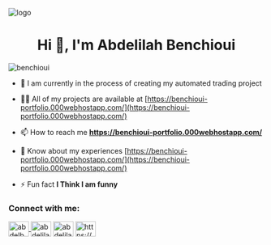 ![logo](https://github.com/benchioui/benchioui/blob/main/banner.png)
<h1 align="center">Hi 👋, I'm Abdelilah Benchioui</h1>

<p align="left"> <img src="https://komarev.com/ghpvc/?username=benchioui&label=Profile%20views&color=0e75b6&style=flat" alt="benchioui" /> </p>

- 🌱 I am currently in the process of creating my automated trading project

- 👨‍💻 All of my projects are available at [https://benchioui-portfolio.000webhostapp.com/](https://benchioui-portfolio.000webhostapp.com/)

- 📫 How to reach me **https://benchioui-portfolio.000webhostapp.com/**

- 📄 Know about my experiences [https://benchioui-portfolio.000webhostapp.com/](https://benchioui-portfolio.000webhostapp.com/)

- ⚡ Fun fact **I Think I am funny**

<h3 align="left">Connect with me:</h3>
<p align="left">
<a href="https://x.com/abdelbenchioui" target="blank"><img align="center" src="https://raw.githubusercontent.com/rahuldkjain/github-profile-readme-generator/master/src/images/icons/Social/twitter.svg" alt="abdelbenchioui" height="30" width="40" />
<a href="https://linkedin.com/in/abdelilah-benchioui" target="blank"><img align="center" src="https://raw.githubusercontent.com/rahuldkjain/github-profile-readme-generator/master/src/images/icons/Social/linked-in-alt.svg" alt="abdelilah-benchioui-18a453228" height="30" width="40" /></a>
<a href="https://stackoverflow.com/users/17303807/abdelilah-benchioui" target="blank"><img align="center" src="https://raw.githubusercontent.com/rahuldkjain/github-profile-readme-generator/master/src/images/icons/Social/stack-overflow.svg" alt="abdelilah-benchioui" height="30" width="40" /></a>
<a href="https://discord.gg/https://discordapp.com/users/797516385504460820" target="blank"><img align="center" src="https://raw.githubusercontent.com/rahuldkjain/github-profile-readme-generator/master/src/images/icons/Social/discord.svg" alt="https://discord.com/users/797516385504460820" height="30" width="40" /></a>
</p>
